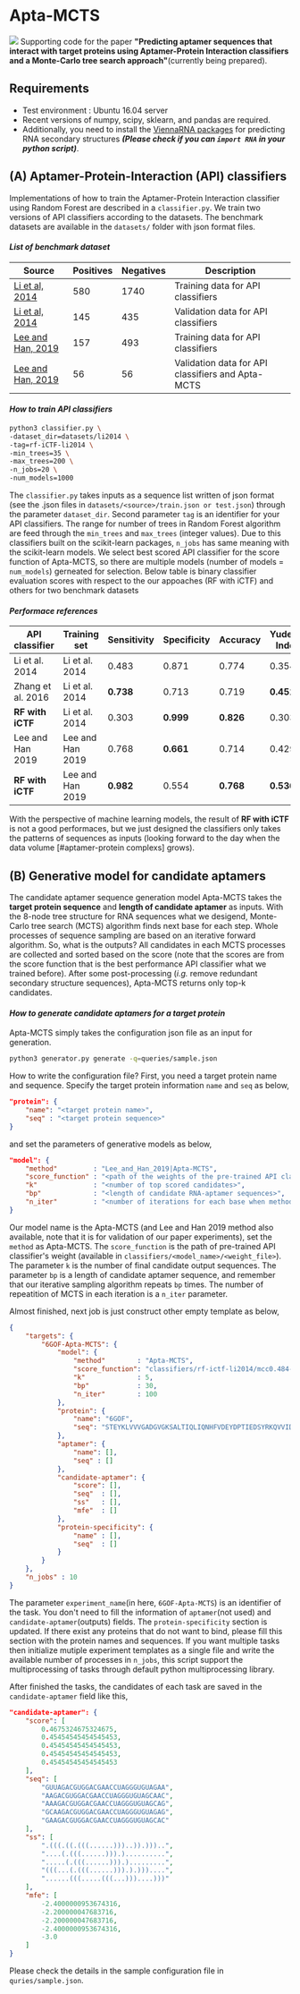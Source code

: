 # Apta-MCTS 
![](https://github.com/leekh7411/Apta-MCTS/blob/master/figs/overview.png?raw=true)
Supporting code for the paper **"Predicting aptamer sequences that interact with target proteins using Aptamer-Protein Interaction classifiers and a Monte-Carlo tree search approach"**(currently being prepared).

## Requirements
- Test environment : Ubuntu 16.04 server
- Recent versions of numpy, scipy, sklearn, and pandas are required. 
- Additionally, you need to install the [ViennaRNA packages](https://github.com/ViennaRNA/ViennaRNA) for predicting RNA secondary structures ***(Please check if you can `import RNA` in your python script)***.

## **(A)** Aptamer-Protein-Interaction (API) classifiers
Implementations of how to train the Aptamer-Protein Interaction classifier using Random Forest are described in a `classifier.py`. We train two versions of API classifiers according to the datasets. The benchmark datasets are available in the `datasets/` folder with json format files.
#### *List of benchmark dataset*
| Source | Positives | Negatives | Description |
|--|--|--|--|
| [Li et al, 2014](https://journals.plos.org/plosone/article?id=10.1371/journal.pone.0086729) | 580 | 1740 | Training data for API classifiers |
| [Li et al, 2014](https://journals.plos.org/plosone/article?id=10.1371/journal.pone.0086729) | 145 | 435 | Validation data for API classifiers |
| [Lee and Han, 2019](https://ieeexplore.ieee.org/document/8890705) | 157 | 493 | Training data for API classifiers |
| [Lee and Han, 2019](https://ieeexplore.ieee.org/document/8890705) | 56 | 56 | Validation data for API classifiers and Apta-MCTS |

#### *How to train API classifiers*
```sh
python3 classifier.py \
-dataset_dir=datasets/li2014 \
-tag=rf-iCTF-li2014 \
-min_trees=35 \
-max_trees=200 \
-n_jobs=20 \
-num_models=1000
```
The `classifier.py` takes inputs as a sequence list written of json format (see the .json files in `datasets/<source>/train.json or test.json`) through the parameter `dataset_dir`. Second parameter `tag` is an identifier for your API classifiers.  The range for number of trees in Random Forest algorithm are feed through the `min_trees` and `max_trees` (integer values). Due to this classifiers built on the scikit-learn packages, `n_jobs` has same meaning with the scikit-learn models. We select best scored API classifier for the score function of Apta-MCTS, so there are multiple models (number of models = `num_models`) gerneated for selection.  Below table is binary classifier evaluation scores with respect to the our appoaches (RF with iCTF) and others for two benchmark datasets 

#### *Performace references*
| API classifier    | Training set     | Sensitivity | Specificity | Accuracy | Yuden's Index | MCC   |
|-------------------|------------------|-------------|-------------|----------|---------------|-------|
| Li et al. 2014    | Li et al. 2014   | 0.483       | 0.871       | 0.774    | 0.354         | 0.372 |
| Zhang et al. 2016 | Li et al. 2014   | **0.738**       | 0.713       | 0.719    | **0.451**         | 0.398 |
| **RF with iCTF**      | Li et al. 2014   | 0.303       | **0.999**       | **0.826**    | 0.303         | **0.496** |
| Lee and Han 2019  | Lee and Han 2019 | 0.768       | **0.661**       | 0.714    | 0.429         | 0.431 |
| **RF with iCTF**      | Lee and Han 2019 | **0.982**       | 0.554       | **0.768**    | **0.536**         | **0.593** |

With the perspective of machine learning models, the result of **RF with iCTF** is not a good performaces, but we just designed the classifiers only takes the patterns of sequences as inputs (looking forward to the day when the data volume [#aptamer-protein complexs] grows). 

## **(B)** Generative model for candidate aptamers
The candidate aptamer sequence generation model Apta-MCTS takes the **target protein sequence** and **length of candidate aptamer** as inputs. With the 8-node tree structure for RNA sequences what we desigend, Monte-Carlo tree search (MCTS) algorithm finds next base for each step. Whole processes of sequence sampling are based on an iterative forward algorithm. So, what is the outputs? All candidates in each MCTS processes are collected and sorted based on the score (note that the scores are from the score function that is the best performance API classifier what we trained before). After some post-processing (*i.g.* remove redundant secondary structure sequences), Apta-MCTS returns only top-k candidates. 

#### *How to generate candidate aptamers for a target protein*
Apta-MCTS simply takes the configuration json file as an input for generation.
```sh
python3 generator.py generate -q=queries/sample.json
```
How to write the configuration file? First, you need a target protein name and sequence. Specify the target protein information `name` and `seq` as below,
```json
"protein": {
	"name": "<target protein name>",
	"seq" : "<target protein sequence>"
}
```
and set the parameters of generative models as below,
```json
"model": {
	"method"         : "Lee_and_Han_2019|Apta-MCTS",
	"score_function" : "<path of the weights of the pre-trained API classifer>",
	"k"              : "<number of top scored candidates>",
	"bp"             : "<length of candidate RNA-aptamer sequences>",
	"n_iter"         : "<number of iterations for each base when method is Apta-MCTS>"
}
```
Our model name is the Apta-MCTS (and Lee and Han 2019 method also available, note that it is for validation of our paper experiments), set the `method` as Apta-MCTS. The `score_function` is the path of pre-trained API classifier's weight (available in `classifiers/<model_name>/<weight_file>`). The parameter `k` is the number of final candidate output sequences. The parameter `bp` is a length of candidate aptamer sequence, and remember that our iterative sampling algorithm repeats `bp` times. The number of repeatition of MCTS in each iteration is a `n_iter` parameter.    

Almost finished, next job is just construct other empty template as below,
```json
{
    "targets": {
        "6GOF-Apta-MCTS": {
            "model": {
                "method"        : "Apta-MCTS",
                "score_function": "classifiers/rf-ictf-li2014/mcc0.484-ppv1.000-acc0.822-sn0.290-sp1.000-npv0.809-yd0.290-77trees",
                "k"             : 5,
                "bp"            : 30,
                "n_iter"        : 100
            },
            "protein": {
                "name": "6GOF",
                "seq": "STEYKLVVVGADGVGKSALTIQLIQNHFVDEYDPTIEDSYRKQVVIDGETCLLDILDTAGQEEYSAMRDQYMRTGEGFLCVFAINNTKSFEDIHHYREQIKRVKDSEDVPMVLVGNKCDLPSRTVDTKQAQDLARSYGIPFIETSAKTRQGVDDAFYTLVREIRKHKEKMSK"
            },
            "aptamer": {
                "name": [],
                "seq" : []
            },
            "candidate-aptamer": {
                "score": [],
                "seq"  : [],
                "ss"   : [],
                "mfe"  : []
            },
            "protein-specificity": {
                "name" : [],
                "seq"  : []
            }
        }
    },
    "n_jobs" : 10
}
```
The parameter `experiment_name`(in here, `6GOF-Apta-MCTS`) is an identifier of the task. You don't need to fill the information of `aptamer`(not used) and `candidate-aptamer`(outputs) fields. The `protein-specificity` section is updated. If there exist any proteins that do not want to bind, please fill this section with the protein names and sequences. If you want multiple tasks then initialize mutiple experiment templates as a single file and write the available number of processes in `n_jobs`, this script support the multiprocessing of tasks through default python multiprocessing library. 

After finished the tasks, the candidates of each task are saved in the `candidate-aptamer` field like this,
```json
"candidate-aptamer": {
    "score": [
        0.4675324675324675,
        0.45454545454545453,
        0.45454545454545453,
        0.45454545454545453,
        0.45454545454545453
    ],
    "seq": [
        "GUUAGACGUGGACGAACCUAGGGUGUAGAA",
        "AAGACGUGGACGAACCUAGGGUGUAGCAAC",
        "AAAGACGUGGACGAACCUAGGGUGUAGCAG",
        "GCAAGACGUGGACGAACCUAGGGUGUAGAG",
        "GAAGACGUGGACGAACCUAGGGUGUAGCAC"
    ],
    "ss": [
        ".(((.((.(((......)))..)).)))..",
        "....(.(((......))).)..........",
        ".....(.(((......))).).........",
        "(((...(.(((......))).).)))....",
        "......(((.....(((...)))....)))"
    ],
    "mfe": [
        -2.4000000953674316,
        -2.200000047683716,
        -2.200000047683716,
        -2.4000000953674316,
        -3.0
    ]
}
```
Please check the details in the sample configuration file in `quries/sample.json`.
